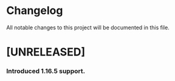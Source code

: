# Changelog

All notable changes to this project will be documented in this file.

# [UNRELEASED] 

### Introduced 1.16.5 support.